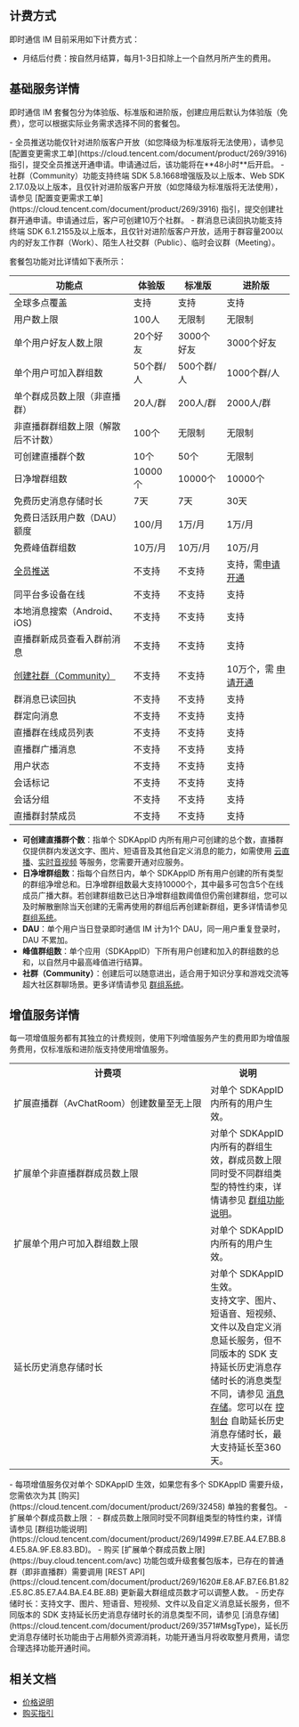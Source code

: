 ## 计费方式
即时通信 IM 目前采用如下计费方式：
- 月结后付费：按自然月结算，每月1-3日扣除上一个自然月所产生的费用。


## 基础服务详情
即时通信 IM 套餐包分为体验版、标准版和进阶版，创建应用后默认为体验版（免费），您可以根据实际业务需求选择不同的套餐包。

<dx-alert infotype="explain" title="说明：">
- 全员推送功能仅针对进阶版客户开放（如您降级为标准版将无法使用），请参见 [配置变更需求工单](https://cloud.tencent.com/document/product/269/3916) 指引，提交全员推送开通申请。申请通过后，该功能将在**48小时**后开启。
- 社群（Community）功能支持终端 SDK 5.8.1668增强版及以上版本、Web SDK 2.17.0及以上版本，且仅针对进阶版客户开放（如您降级为标准版将无法使用），请参见 [配置变更需求工单](https://cloud.tencent.com/document/product/269/3916) 指引，提交创建社群开通申请。申请通过后，客户可创建10万个社群。
- 群消息已读回执功能支持终端 SDK 6.1.2155及以上版本，且仅针对进阶版客户开放，适用于群容量200以内的好友工作群（Work）、陌生人社交群（Public）、临时会议群（Meeting）。
</dx-alert>

套餐包功能对比详情如下表所示：

| 功能点       | 体验版      | 标准版    | 进阶版           |
| ----------------- |---------- |----------------- | ------------------- |
| 全球多点覆盖     | 支持        | 支持           | 支持                    |
| 用户数上限      | 100人       | 无限制                | 无限制                                 |
| 单个用户好友人数上限  | 20个好友   | 3000个好友          | 3000个好友            |
| 单个用户可加入群组数  | 50个群/人   | 500个群/人                | 1000个群/人            |
| 单个群成员数上限（非直播群） | 20人/群  | 200人/群  |  2000人/群      |
| 非直播群群组数上限（解散后不计数）      | 100个       | 无限制                | 无限制                                 |
| 可创建直播群个数    | 10个        | 50个          | 无限制             |
| 日净增群组数 | 10000个  | 10000个 | 10000个    |
| 免费历史消息存储时长    | 7天         | 7天             | 30天          |
| 免费日活跃用户数（DAU）额度  | 100/月         | 1万/月       | 1万/月           |
| 免费峰值群组数| 10万/月 | 10万/月  |10万/月   |
| [全员推送](https://intl.cloud.tencent.com/document/product/1047/37165) | 不支持 | 不支持 |支持，需[申请开通](https://intl.cloud.tencent.com/document/product/1047/44322) |
| 同平台多设备在线 | 不支持 | 不支持 |支持 |
| 本地消息搜索（Android、iOS) | 不支持 | 不支持 |支持 |
| 直播群新成员查看入群前消息  | 不支持 | 不支持 |支持 |
| [创建社群（Community）](https://intl.cloud.tencent.com/document/product/1047/33529)   | 不支持 | 不支持 | 10万个，需 [申请开通](https://intl.cloud.tencent.com/document/product/1047/44322)  |
| 群消息已读回执  | 不支持 | 不支持 |支持 |
|群定向消息|不支持|不支持|支持|
| 直播群在线成员列表 | 不支持 | 不支持 | 支持 |
| 直播群广播消息   | 不支持 | 不支持 | 支持 |
| 用户状态      | 不支持 | 不支持 | 支持 |
| 会话标记 | 不支持 | 不支持 | 支持 |
| 会话分组 | 不支持 | 不支持 | 支持 |
|直播群封禁成员|不支持|不支持|支持|



- **可创建直播群个数**：指单个 SDKAppID 内所有用户可创建的总个数，直播群仅提供群内发送文字、图片、短语音及其他自定义消息的能力，如需使用 [云直播](https://intl.cloud.tencent.com/document/product/267)、[实时音视频](https://intl.cloud.tencent.com/document/product/647) 等服务，您需要开通对应服务。
- **日净增群组数**：指每个自然日内，单个 SDKAppID 所有用户创建的所有类型的群组净增总和。日净增群组数最大支持10000个，其中最多可包含5个在线成员广播大群。若创建群组数已达日净增群组数阈值但仍需创建群组，您可以及时解散删除当天创建的无需再使用的群组后再创建新群组，更多详情请参见 [群组系统](https://intl.cloud.tencent.com/document/product/1047/33529)。
- **DAU**：单个用户当日登录即时通信 IM 计为1个 DAU，同一用户重复登录时，DAU 不累加。
- **峰值群组数**：单个应用（SDKAppID）下所有用户创建和加入的群组数的总和，以自然月中最高峰值进行结算。
- **社群（Community）**：创建后可以随意进出，适合用于知识分享和游戏交流等超大社区群聊场景。更多详情请参见 [群组系统](https://cloud.tencent.com/document/product/269/1502)。


## 增值服务详情
每一项增值服务都有其独立的计费规则，使用下列增值服务产生的费用即为增值服务费用，仅标准版和进阶版支持使用增值服务。

<table>
     <tr>
         <th nowrap="nowrap">计费项</th>  
         <th>说明</th> 
     </tr>
	 <tr>   
	     <td nowrap="nowrap">扩展直播群（AvChatRoom）创建数量至无上限</td>   
	     <td>对单个 SDKAppID 内所有的用户生效。</td>   
     </tr> 
	 <tr>   
	     <td>扩展单个非直播群群成员数上限</td>   
	     <td>对单个 SDKAppID 内所有的群组生效，群成员数上限同时受不同群组类型的特性约束，详情请参见 <a href="https://intl.cloud.tencent.com/document/product/1047/33515">群组功能说明</a>。</td>   
     </tr> 
	 <tr>   
	     <td>扩展单个用户可加入群组数上限</td>   
	     <td>对单个 SDKAppID 内所有的用户生效。</td>   
     </tr> 
	 <tr>   
	     <td>延长历史消息存储时长</td>   
	     <td>对单个 SDKAppID 生效。<br>支持文字、图片、短语音、短视频、文件以及自定义消息延长服务，但不同版本的 SDK 支持延长历史消息存储时长的消息类型不同，请参见 <a href="https://intl.cloud.tencent.com/document/product/1047/33524">消息存储</a>。您可以在 <a href="https://console.cloud.tencent.com/im">控制台</a> 自助延长历史消息存储时长，最大支持延长至360天。</td>   
     </tr> 
</table>
<dx-alert infotype="explain" title="说明：">
- 每项增值服务仅对单个 SDKAppID 生效，如果您有多个 SDKAppID 需要升级，您需依次为其 [购买](https://cloud.tencent.com/document/product/269/32458) 单独的套餐包。
- 扩展单个群成员数上限：
  - 群成员数上限同时受不同群组类型的特性约束，详情请参见 [群组功能说明](https://cloud.tencent.com/document/product/269/1499#.E7.BE.A4.E7.BB.84.E5.8A.9F.E8.83.BD)。
   - 购买 [扩展单个群成员数上限](https://buy.cloud.tencent.com/avc) 功能包或升级套餐包版本，已存在的普通群（即非直播群）需要调用 [REST API](https://cloud.tencent.com/document/product/269/1620#.E8.AF.B7.E6.B1.82.E5.8C.85.E7.A4.BA.E4.BE.8B) 更新最大群组成员数才可以调整人数。
- 历史存储时长：支持文字、图片、短语音、短视频、文件以及自定义消息延长服务，但不同版本的 SDK 支持延长历史消息存储时长的消息类型不同，请参见 [消息存储](https://cloud.tencent.com/document/product/269/3571#MsgType)，延长历史消息存储时长功能由于占用额外资源消耗，功能开通当月将收取整月费用，请您合理选择功能开通时间。
</dx-alert>

## 相关文档
- [价格说明](https://intl.cloud.tencent.com/document/product/1047/34350)
- [购买指引](https://intl.cloud.tencent.com/document/product/1047/34351)


